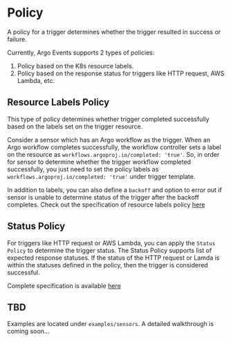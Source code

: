 # Policy

A policy for a trigger determines whether the trigger resulted in success or failure.

Currently, Argo Events supports 2 types of policies:

1. Policy based on the K8s resource labels.
2. Policy based on the response status for triggers like HTTP request, AWS Lambda, etc.

## Resource Labels Policy
This type of policy determines whether trigger completed successfully based on the labels
set on the trigger resource. 

Consider a sensor which has an Argo workflow as the trigger. When
an Argo workflow completes successfully, the workflow controller sets a label on the resource as `workflows.argoproj.io/completed: 'true'`.
So, in order for sensor to determine whether the trigger workflow completed successfully,
you just need to set the policy labels as `workflows.argoproj.io/completed: 'true'` under trigger template.

In addition to labels, you can also define a `backoff` and option to error out if sensor
is unable to determine status of the trigger after the backoff completes. Check out the specification of 
resource labels policy [here](https://github.com/argoproj/argo-events/blob/master/api/sensor.md#k8sresourcepolicy) 

## Status Policy
For triggers like HTTP request or AWS Lambda, you can apply the `Status Policy` to determine the trigger status.
The Status Policy supports list of expected response statuses. If the status of the HTTP request or Lamda is within
the statuses defined in the policy, then the trigger is considered successful.

Complete specification is available [here](https://github.com/argoproj/argo-events/blob/master/api/sensor.md#statuspolicy)

## TBD
Examples are located under `examples/sensors`. A detailed walkthrough is coming soon...

